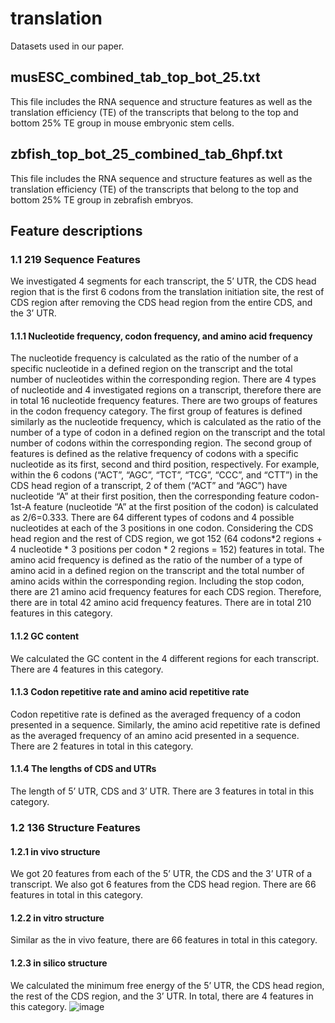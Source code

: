 # translation
Datasets used in our paper.

## musESC_combined_tab_top_bot_25.txt

This file includes the RNA sequence and structure features as well as the translation efficiency (TE) of the transcripts that belong to the top and bottom 25% TE group in mouse embryonic stem cells.


## zbfish_top_bot_25_combined_tab_6hpf.txt

This file includes the RNA sequence and structure features as well as the translation efficiency (TE) of the transcripts that belong to the top and bottom 25% TE group in zebrafish embryos.


## Feature descriptions


### 1.1 219 Sequence Features
We investigated 4 segments for each transcript, the 5’ UTR, the CDS head region that is the first 6 codons from the translation initiation site, the rest of CDS region after removing the CDS head region from the entire CDS, and the 3’ UTR. 

#### 1.1.1 Nucleotide frequency, codon frequency, and amino acid frequency
The nucleotide frequency is calculated as the ratio of the number of a specific nucleotide in a defined region on the transcript and the total number of nucleotides within the corresponding region. There are 4 types of nucleotide and 4 investigated regions on a transcript, therefore there are in total 16 nucleotide frequency features.
There are two groups of features in the codon frequency category. The first group of features is defined similarly as the nucleotide frequency, which is calculated as the ratio of the number of a type of codon in a defined region on the transcript and the total number of codons within the corresponding region. The second group of features is defined as the relative frequency of codons with a specific nucleotide as its first, second and third position, respectively. For example, within the 6 codons (“ACT”, “AGC”, “TCT”, “TCG”, “CCC”, and “CTT”) in the CDS head region of a transcript, 2 of them (“ACT” and “AGC”) have nucleotide “A” at their first position, then the corresponding feature codon-1st-A feature (nucleotide “A” at the first position of the codon) is calculated as 2/6=0.333. There are 64 different types of codons and 4 possible nucleotides at each of the 3 positions in one codon. Considering the CDS head region and the rest of CDS region, we got 152 (64 codons*2 regions + 4 nucleotide * 3 positions per codon * 2 regions = 152) features in total.
The amino acid frequency is defined as the ratio of the number of a type of amino acid in a defined region on the transcript and the total number of amino acids within the corresponding region. Including the stop codon, there are 21 amino acid frequency features for each CDS region. Therefore, there are in total 42 amino acid frequency features.
There are in total 210 features in this category.

#### 1.1.2 GC content
We calculated the GC content in the 4 different regions for each transcript. There are 4 features in this category.

#### 1.1.3 Codon repetitive rate and amino acid repetitive rate
Codon repetitive rate is defined as the averaged frequency of a codon presented in a sequence. Similarly, the amino acid repetitive rate is defined as the averaged frequency of an amino acid presented in a sequence.
There are 2 features in total in this category.

#### 1.1.4 The lengths of CDS and UTRs
The length of 5’ UTR, CDS and 3’ UTR.
There are 3 features in total in this category.

### 1.2 136 Structure Features
#### 1.2.1 in vivo structure
We got 20 features from each of the 5’ UTR, the CDS and the 3’ UTR of a transcript. We also got 6 features from the CDS head region.
There are 66 features in total in this category.

#### 1.2.2 in vitro structure
Similar as the in vivo feature, there are 66 features in total in this category.

#### 1.2.3 in silico structure
We calculated the minimum free energy of the 5’ UTR, the CDS head region, the rest of the CDS region, and the 3’ UTR.
In total, there are 4 features in this category.
![image](https://user-images.githubusercontent.com/25800203/113182703-34106d80-9221-11eb-98f6-70b451d2f818.png)


